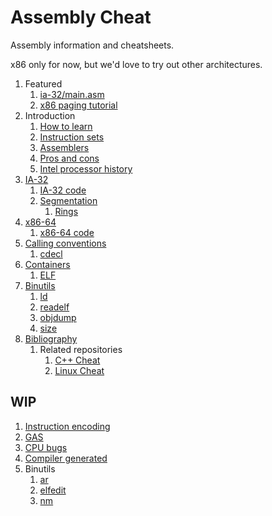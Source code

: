 # Assembly Cheat

Assembly information and cheatsheets.

x86 only for now, but we'd love to try out other architectures.

1.  Featured
    1. [ia-32/main.asm](ia32/main.asm)
    1. [x86 paging tutorial](http://stackoverflow.com/questions/18431261/how-does-x86-paging-work)
1.  Introduction
    1. [How to learn](how-to-learn.md)
    1. [Instruction sets](instruction-sets.md)
    1. [Assemblers](assemblers.md)
    1. [Pros and cons](pros-and-cons.md)
    1. [Intel processor history](intel-processor-history.md)
1.  [IA-32](ia-32.md)
    1. [IA-32 code](ia-32/)
    1. [Segmentation](segmentation.md)
        1. [Rings](rings.md)
1.  [x86-64](x86-64.md)
    1. [x86-64 code](x86-64/)
1.  [Calling conventions](calling-conventions.md)
    1. [cdecl](cdecl.md)
1.  [Containers](containers.md)
    1. [ELF](elf.md)
1.  [Binutils](binutils.md)
    1. [ld](ld.md)
    1. [readelf](readelf.md)
    1. [objdump](objdump.md)
    1. [size](size.md)
1.  [Bibliography](bibliography.md)
    1. Related repositories
       1. [C++ Cheat](https://github.com/cirosantilli/cpp-cheat)
       1. [Linux Cheat](https://github.com/cirosantilli/linux-cheat)

## WIP

1.  [Instruction encoding](instruction-encoding.md)
1.  [GAS](ia32/gas/)
1.  [CPU bugs](cpu-bugs.md)
1.  [Compiler generated](compiler-generated/)
1.  Binutils
    1. [ar](ar.md)
    1. [elfedit](elfedit.md)
    1. [nm](nm.md)
